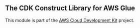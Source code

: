 ## The CDK Construct Library for AWS Glue
This module is part of the [AWS Cloud Development Kit](https://github.com/awslabs/aws-cdk) project.
